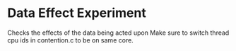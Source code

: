 # Data Effect Experiment
Checks the effects of the data being acted upon
Make sure to switch thread cpu ids in contention.c to be on same core.